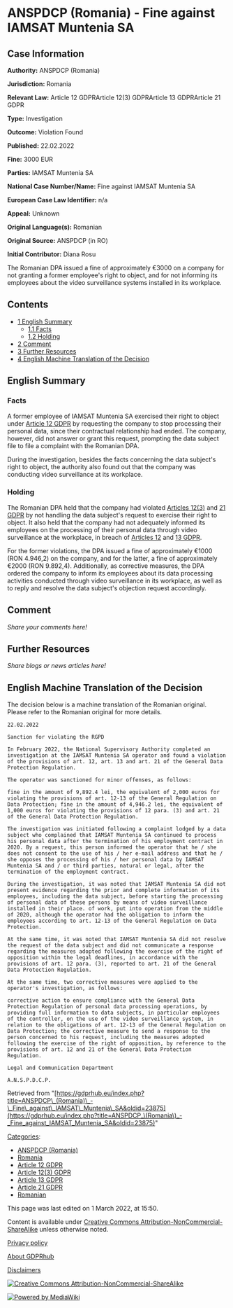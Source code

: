 # ANSPDCP (Romania) - Fine against IAMSAT Muntenia SA

## Case Information

**Authority:** ANSPDCP (Romania)

**Jurisdiction:** Romania

**Relevant Law:** Article 12 GDPRArticle 12(3) GDPRArticle 13 GDPRArticle 21 GDPR

**Type:** Investigation

**Outcome:** Violation Found

**Published:** 22.02.2022

**Fine:** 3000 EUR

**Parties:** IAMSAT Muntenia SA

**National Case Number/Name:** Fine against IAMSAT Muntenia SA

**European Case Law Identifier:** n/a

**Appeal:** Unknown

**Original Language(s):** Romanian

**Original Source:** ANSPDCP (in RO)

**Initial Contributor:** Diana Rosu

The Romanian DPA issued a fine of approximately €3000 on a company for not granting a former employee's right to object, and for not informing its employees about the video surveillance systems installed in its workplace.

## Contents

*   [1 English Summary](#English_Summary)
    *   [1.1 Facts](#Facts)
    *   [1.2 Holding](#Holding)
*   [2 Comment](#Comment)
*   [3 Further Resources](#Further_Resources)
*   [4 English Machine Translation of the Decision](#English_Machine_Translation_of_the_Decision)

## English Summary

### Facts

A former employee of IAMSAT Muntenia SA exercised their right to object under [Article 12 GDPR](/index.php?title=Article_12_GDPR "Article 12 GDPR") by requesting the company to stop processing their personal data, since their contractual relationship had ended. The company, however, did not answer or grant this request, prompting the data subject file to file a complaint with the Romanian DPA.

During the investigation, besides the facts concerning the data subject's right to object, the authority also found out that the company was conducting video surveillance at its workplace.

### Holding

The Romanian DPA held that the company had violated [Articles 12(3)](/index.php?title=Article_12_GDPR#3 "Article 12 GDPR") and [21 GDPR](/index.php?title=Article_21_GDPR "Article 21 GDPR") by not handling the data subject's request to exercise their right to object. It also held that the company had not adequately informed its employees on the processing of their personal data through video surveillance at the workplace, in breach of [Articles 12](/index.php?title=Article_12_GDPR "Article 12 GDPR") and [13 GDPR](/index.php?title=Article_13_GDPR "Article 13 GDPR").

For the former violations, the DPA issued a fine of approximately €1000 (RON 4.946,2) on the company, and for the latter, a fine of approximately €2000 (RON 9.892,4). Additionally, as corrective measures, the DPA ordered the company to inform its employees about its data processing activities conducted through video surveillance in its workplace, as well as to reply and resolve the data subject's objection request accordingly.

## Comment

_Share your comments here!_

## Further Resources

_Share blogs or news articles here!_

## English Machine Translation of the Decision

The decision below is a machine translation of the Romanian original. Please refer to the Romanian original for more details.

```
22.02.2022

Sanction for violating the RGPD

In February 2022, the National Supervisory Authority completed an investigation at the IAMSAT Muntenia SA operator and found a violation of the provisions of art. 12, art. 13 and art. 21 of the General Data Protection Regulation.

The operator was sanctioned for minor offenses, as follows:

fine in the amount of 9,892.4 lei, the equivalent of 2,000 euros for violating the provisions of art. 12-13 of the General Regulation on Data Protection; fine in the amount of 4,946.2 lei, the equivalent of 1,000 euros for violating the provisions of 12 para. (3) and art. 21 of the General Data Protection Regulation.

The investigation was initiated following a complaint lodged by a data subject who complained that IAMSAT Muntenia SA continued to process his personal data after the termination of his employment contract in 2020. By a request, this person informed the operator that he / she does not consent to the use of his / her e-mail address and that he / she opposes the processing of his / her personal data by IAMSAT Muntenia SA and / or third parties, natural or legal, after the termination of the employment contract.

During the investigation, it was noted that IAMSAT Muntenia SA did not present evidence regarding the prior and complete information of its employees, including the data subject, before starting the processing of personal data of these persons by means of video surveillance installed in their place. of work, put into operation from the middle of 2020, although the operator had the obligation to inform the employees according to art. 12-13 of the General Regulation on Data Protection.

At the same time, it was noted that IAMSAT Muntenia SA did not resolve the request of the data subject and did not communicate a response regarding the measures adopted following the exercise of the right of opposition within the legal deadlines, in accordance with the provisions of art. 12 para. (3), reported to art. 21 of the General Data Protection Regulation.

At the same time, two corrective measures were applied to the operator's investigation, as follows:

corrective action to ensure compliance with the General Data Protection Regulation of personal data processing operations, by providing full information to data subjects, in particular employees of the controller, on the use of the video surveillance system, in relation to the obligations of art. 12-13 of the General Regulation on Data Protection; the corrective measure to send a response to the person concerned to his request, including the measures adopted following the exercise of the right of opposition, by reference to the provisions of art. 12 and 21 of the General Data Protection Regulation.

Legal and Communication Department

A.N.S.P.D.C.P.

```

Retrieved from "[https://gdprhub.eu/index.php?title=ANSPDCP\_(Romania)\_-\_Fine\_against\_IAMSAT\_Muntenia\_SA&oldid=23875](https://gdprhub.eu/index.php?title=ANSPDCP_\(Romania\)_-_Fine_against_IAMSAT_Muntenia_SA&oldid=23875)"

[Categories](/index.php?title=Special:Categories "Special:Categories"):

*   [ANSPDCP (Romania)](/index.php?title=Category:ANSPDCP_\(Romania\) "Category:ANSPDCP (Romania)")
*   [Romania](/index.php?title=Category:Romania "Category:Romania")
*   [Article 12 GDPR](/index.php?title=Category:Article_12_GDPR "Category:Article 12 GDPR")
*   [Article 12(3) GDPR](/index.php?title=Category:Article_12\(3\)_GDPR "Category:Article 12(3) GDPR")
*   [Article 13 GDPR](/index.php?title=Category:Article_13_GDPR "Category:Article 13 GDPR")
*   [Article 21 GDPR](/index.php?title=Category:Article_21_GDPR "Category:Article 21 GDPR")
*   [Romanian](/index.php?title=Category:Romanian "Category:Romanian")

This page was last edited on 1 March 2022, at 15:50.

Content is available under [Creative Commons Attribution-NonCommercial-ShareAlike](https://creativecommons.org/licenses/by-nc-sa/4.0/) unless otherwise noted.

[Privacy policy](/index.php?title=GDPRhub:Privacy_policy)

[About GDPRhub](/index.php?title=GDPRhub:About)

[Disclaimers](/index.php?title=GDPRhub:General_disclaimer)

[![Creative Commons Attribution-NonCommercial-ShareAlike](/resources/assets/licenses/cc-by-nc-sa.png)](https://creativecommons.org/licenses/by-nc-sa/4.0/)

[![Powered by MediaWiki](/resources/assets/poweredby_mediawiki_88x31.png)](https://www.mediawiki.org/)